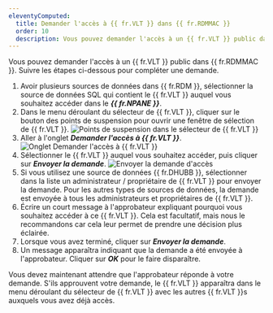 ```yaml
---
eleventyComputed:
  title: Demander l'accès à {{ fr.VLT }} dans {{ fr.RDMMAC }}
  order: 10
  description: Vous pouvez demander l'accès à un {{ fr.VLT }} public dans {{ fr.RDMMAC }}.
---
```

Vous pouvez demander l'accès à un {{ fr.VLT }} public dans {{ fr.RDMMAC }}. Suivre les étapes ci-dessous pour compléter une demande.

1. Avoir plusieurs sources de données dans {{ fr.RDM }}, sélectionner la source de données SQL qui contient le {{ fr.VLT }} auquel vous souhaitez accéder dans le ***{{ fr.NPANE }}***.
1. Dans le menu déroulant du sélecteur de {{ fr.VLT }}, cliquer sur le bouton des points de suspension pour ouvrir une fenêtre de sélection de {{ fr.VLT }}.
![Points de suspension dans le sélecteur de {{ fr.VLT }}](https://cdnweb.devolutions.net/docs/docs_en_rdm_mac_RDMMac2062.png)
1. Aller à l'onglet ***Demander l'accès à {{ fr.VLT }}***.
![Onglet Demander l'accès à {{ fr.VLT }}](https://cdnweb.devolutions.net/docs/docs_en_rdm_mac_RDMMac2063.png)
1. Sélectionner le {{ fr.VLT }} auquel vous souhaitez accéder, puis cliquer sur ***Envoyer la demande***.
![Envoyer la demande d'accès](https://cdnweb.devolutions.net/docs/docs_en_rdm_mac_RDMMac2064.png)
1. Si vous utilisez une source de données {{ fr.DHUBB }}, sélectionner dans la liste un administrateur / propriétaire de {{ fr.VLT }} pour envoyer la demande. Pour les autres types de sources de données, la demande est envoyée à tous les administrateurs et propriétaires de {{ fr.VLT }}.
1. Écrire un court message à l'approbateur expliquant pourquoi vous souhaitez accéder à ce {{ fr.VLT }}. Cela est facultatif, mais nous le recommandons car cela leur permet de prendre une décision plus éclairée.
1. Lorsque vous avez terminé, cliquer sur ***Envoyer la demande***.
1. Un message apparaîtra indiquant que la demande a été envoyée à l'approbateur. Cliquer sur ***OK*** pour le faire disparaître.

Vous devez maintenant attendre que l'approbateur réponde à votre demande. S'ils approuvent votre demande, le {{ fr.VLT }} apparaîtra dans le menu déroulant du sélecteur de {{ fr.VLT }} avec les autres {{ fr.VLT }}s auxquels vous avez déjà accès.
